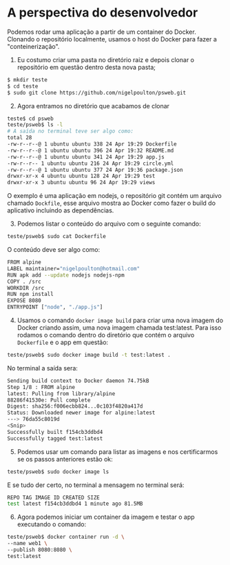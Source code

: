 # A perspectiva do desenvolvedor

Podemos rodar uma aplicação a partir de um container do Docker. Clonando o repositório localmente, usamos o host do Docker para fazer a "conteinerização".

1. Eu costumo criar uma pasta no diretório raiz e depois clonar o repositório em questão dentro desta nova pasta;

```bash
$ mkdir teste
$ cd teste
$ sudo git clone https://github.com/nigelpoulton/psweb.git
```

2. Agora entramos no diretório que acabamos de clonar

```bash
teste$ cd psweb
teste/psweb$ ls -l
# A saída no terminal teve ser algo como:
total 28
-rw-r--r--@ 1 ubuntu ubuntu 338 24 Apr 19:29 Dockerfile
-rw-r--r--@ 1 ubuntu ubuntu 396 24 Apr 19:32 README.md
-rw-r--r--@ 1 ubuntu ubuntu 341 24 Apr 19:29 app.js
-rw-r--r-- 1 ubuntu ubuntu 216 24 Apr 19:29 circle.yml
-rw-r--r--@ 1 ubuntu ubuntu 377 24 Apr 19:36 package.json
drwxr-xr-x 4 ubuntu ubuntu 128 24 Apr 19:29 test
drwxr-xr-x 3 ubuntu ubuntu 96 24 Apr 19:29 views
```

O exemplo é uma aplicação em nodejs, o repositório git contém um arquivo chamado `Dockfile`, esse arquivo mostra ao Docker como fazer o build do aplicativo incluindo as dependências.

3. Podemos listar o conteúdo do arquivo com o seguinte comando:

```bash
teste/psweb$ sudo cat Dockerfile
```

O conteúdo deve ser algo como:

```bash
FROM alpine
LABEL maintainer="nigelpoulton@hotmail.com"
RUN apk add --update nodejs nodejs-npm
COPY . /src
WORKDIR /src
RUN npm install
EXPOSE 8080
ENTRYPOINT ["node", "./app.js"]
```

4. Usamos o comando `docker image build` para criar uma nova imagem do Docker criando assim, uma nova imagem chamada test:latest. Para isso rodamos o comando dentro do diretório que contém o arquivo `Dockerfile` e o app em questão:

```bash
teste/psweb$ sudo docker image build -t test:latest .
```

No terminal a saída sera:

```bash
Sending build context to Docker daemon 74.75kB
Step 1/8 : FROM alpine
latest: Pulling from library/alpine
88286f41530e: Pull complete
Digest: sha256:f006ecbb824...0c103f4820a417d
Status: Downloaded newer image for alpine:latest
---> 76da55c8019d
<Snip>
Successfully built f154cb3ddbd4
Successfully tagged test:latest
```

5. Podemos usar um comando para listar as imagens e nos certificarmos se os passos anteriores estão ok:

```bash
teste/psweb$ sudo docker image ls
```

E se tudo der certo, no terminal a mensagem no terminal será:

```bash
REPO TAG IMAGE ID CREATED SIZE
test latest f154cb3ddbd4 1 minute ago 81.5MB
```

6. Agora podemos iniciar um container da imagem e testar o app executando o comando:

```bash
teste/psweb$ docker container run -d \
--name web1 \
--publish 8080:8080 \
test:latest
```
